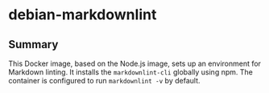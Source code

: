 # debian-markdownlint

## Summary

This Docker image, based on the Node.js image, sets up an environment for Markdown linting. It installs the `markdownlint-cli` globally using npm. The container is configured to run `markdownlint -v` by default.
